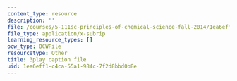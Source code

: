 ```yaml
---
content_type: resource
description: ''
file: /courses/5-111sc-principles-of-chemical-science-fall-2014/1ea6eff1c4ca55a1984c7f2d8bbd0b8e_pIwp65fPyYU.vtt
file_type: application/x-subrip
learning_resource_types: []
ocw_type: OCWFile
resourcetype: Other
title: 3play caption file
uid: 1ea6eff1-c4ca-55a1-984c-7f2d8bbd0b8e
---
```

